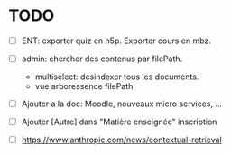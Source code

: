# TODO

- [ ] ENT: exporter quiz en h5p. Exporter cours en mbz.
- [ ] admin: chercher des contenus par filePath.
    - multiselect: desindexer tous les documents.
    - vue arboressence filePath
- [ ] Ajouter a la doc: Moodle, nouveaux micro services, ...
- [ ] Ajouter [Autre] dans "Matière enseignée" inscription


- [ ] https://www.anthropic.com/news/contextual-retrieval
